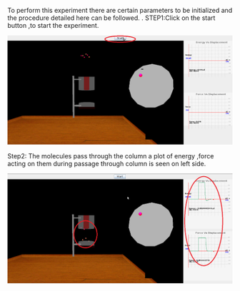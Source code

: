 To perform this experiment there are certain parameters to be initialized and the procedure detailed here can be followed.
.
STEP1:Click on the start button ,to start the experiment.

<img src="images/Screenshot.png">

Step2: The molecules pass through the column a plot of energy ,force acting on them during passage through column is seen on left side.

<img src="images/Screenshot-1.png">